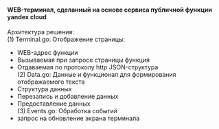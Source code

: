 #### WEB-терминал, сделанный на основе сервиса публичной функции yandex cloud   
Архитектура решения:   
(1) Terminal.go: Отображение страницы:   
- WEB-адрес функции   
- Вызываемая при запросе страницы функция   
- Отдаваемая по протоколу http JSON-структура   
(2) Data.go: Данные и функционал для формирования отображаемого текста   
- Структура данных   
- Перезапись и добавление данных   
- Предоставление данных   
(3) Events.go: Обработка событий   
- запрос на обновление экрана терминала   
